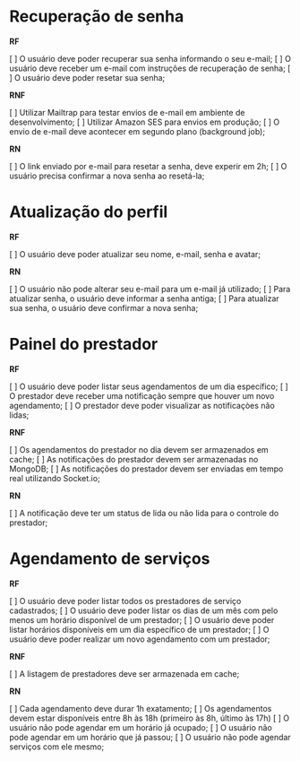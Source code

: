 # Recuperação de senha

**RF**

[ ] O usuário deve poder recuperar sua senha informando o seu e-mail;
[ ] O usuário deve receber um e-mail com instruções de recuperação de senha;
[ ] O usuário deve poder resetar sua senha;

**RNF**

[ ] Utilizar Mailtrap para testar envios de e-mail em ambiente de desenvolvimento;
[ ] Utilizar Amazon SES para envios em produção;
[ ] O envio de e-mail deve acontecer em segundo plano (background job);

**RN**

[ ] O link enviado por e-mail para resetar a senha, deve experir em 2h;
[ ] O usuário precisa confirmar a nova senha ao resetá-la;

# Atualização do perfil

**RF**

[ ] O usuário deve poder atualizar seu nome, e-mail, senha e avatar;

**RN**

[ ] O usuário não pode alterar seu e-mail para um e-mail já utilizado;
[ ] Para atualizar senha, o usuário deve informar a senha antiga;
[ ] Para atualizar sua senha, o usuário deve confirmar a nova senha;

# Painel do prestador

**RF**

[ ] O usuário deve poder listar seus agendamentos de um dia específico;
[ ] O prestador deve receber uma notificação sempre que houver um novo agendamento;
[ ] O prestador deve poder visualizar as notificaçòes não lidas;

**RNF**

[ ] Os agendamentos do prestador no dia devem ser armazenados em cache;
[ ] As notificações do prestador devem ser armazenadas no MongoDB;
[ ] As notificações do prestador devem ser enviadas em tempo real utilizando Socket.io;

**RN**

[ ] A notificação deve ter um status de lida ou não lida para o controle do prestador;

# Agendamento de serviços

**RF**

[ ] O usuário deve poder listar todos os prestadores de serviço cadastrados;
[ ] O usuário deve poder listar os dias de um mês com pelo menos um horário disponível de um prestador;
[ ] O usuário deve poder listar horários disponíveis em um dia específico de um prestador;
[ ] O usuário deve poder realizar um novo agendamento com um prestador;

**RNF**

[ ] A listagem de prestadores deve ser armazenada em cache;

**RN**

[ ] Cada agendamento deve durar 1h exatamento;
[ ] Os agendamentos devem estar disponíveis entre 8h às 18h (primeiro às 8h, último às 17h)
[ ] O usuário não pode agendar em um horário já ocupado;
[ ] O usuário não pode agendar em um horário que já passou;
[ ] O usuário não pode agendar serviços com ele mesmo;
